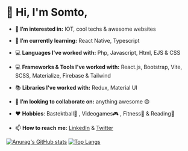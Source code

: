 # 👋 Hi, I'm Somto,

- 👀 **I’m interested in:** IOT, cool techs & awesome websites

- 🌱 **I’m currently learning:** React Native, Typescript
- 💻 **Languages I've worked with:** Php, Javascript, Html, EJS & CSS
- 💻 **Frameworks & Tools I've worked with:** React.js, Bootstrap, Vite, SCSS, Materialize, Firebase & Tailwind
- 📚 **Libraries I've worked with:** Redux, Material UI
- 💞️ **I’m looking to collaborate on:** anything awesome 😄
- ♥️ **Hobbies**: Bastektball🏀 , Videogames🎮 , Fitness🏃 & Reading🎒
<!--- - 💼 **Check out my portfolio at:** [somtookafor.herokuapp.com](https://somtookafor.herokuapp.com) --->
- 📫 **How to reach me:** [LinkedIn](https://www.linkedin.com/in/somtochukwuokafor/) & [Twitter](https://www.twitter.com/somtookaforr)

[![Anurag's GitHub stats](https://github-readme-stats.vercel.app/api?username=somtookaforr&theme=dark&show_icons=true
)](https://github.com/anuraghazra/github-readme-stats)  [![Top Langs](https://github-readme-stats.vercel.app/api/top-langs/?username=somtookaforr&layout=compact)](https://github.com/anuraghazra/github-readme-stats)


<!---
Wavist/Wavist is a ✨ special ✨ repository because its `README.md` (this file) appears on your GitHub profile.
You can click the Preview link to take a look at your changes.
--->
